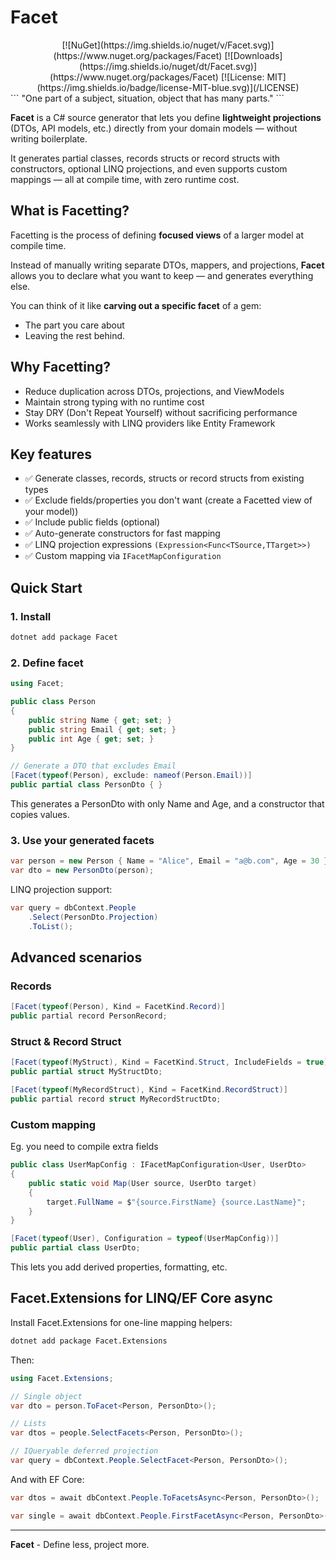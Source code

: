 # Facet
<div align="center">
[![NuGet](https://img.shields.io/nuget/v/Facet.svg)](https://www.nuget.org/packages/Facet)
[![Downloads](https://img.shields.io/nuget/dt/Facet.svg)](https://www.nuget.org/packages/Facet)
[![License: MIT](https://img.shields.io/badge/license-MIT-blue.svg)](/LICENSE)
</div>
```
"One part of a subject, situation, object that has many parts."
```

**Facet** is a C# source generator that lets you define **lightweight projections** (DTOs, API models, etc.) directly from your domain models — without writing boilerplate.

It generates partial classes, records structs or record structs with constructors, optional LINQ projections, and even supports custom mappings — all at compile time, with zero runtime cost.

##  What is Facetting?

Facetting is the process of defining **focused views** of a larger model at compile time.

Instead of manually writing separate DTOs, mappers, and projections, **Facet** allows you to declare what you want to keep — and generates everything else.

You can think of it like **carving out a specific facet** of a gem:  

- The part you care about  
- Leaving the rest behind.

## Why Facetting?

- Reduce duplication across DTOs, projections, and ViewModels
- Maintain strong typing with no runtime cost
- Stay DRY (Don't Repeat Yourself) without sacrificing performance
- Works seamlessly with LINQ providers like Entity Framework

## Key features

- :white_check_mark: Generate classes, records, structs or record structs from existing types
- :white_check_mark: Exclude fields/properties you don't want (create a Facetted view of your model))
- :white_check_mark: Include public fields (optional)
- :white_check_mark: Auto-generate constructors for fast mapping
- :white_check_mark: LINQ projection expressions `(Expression<Func<TSource,TTarget>>)`
- :white_check_mark: Custom mapping via `IFacetMapConfiguration`

## Quick Start

### 1. Install

```bash
dotnet add package Facet
```

### 2. Define  facet

```csharp
using Facet;

public class Person
{
    public string Name { get; set; }
    public string Email { get; set; }
    public int Age { get; set; }
}

// Generate a DTO that excludes Email
[Facet(typeof(Person), exclude: nameof(Person.Email))]
public partial class PersonDto { }
```

This generates a PersonDto with only Name and Age, and a constructor that copies values.

### 3. Use your generated facets

```csharp
var person = new Person { Name = "Alice", Email = "a@b.com", Age = 30 };
var dto = new PersonDto(person);
```

LINQ projection support:

```csharp
var query = dbContext.People
    .Select(PersonDto.Projection)
    .ToList();
```

## Advanced scenarios

### Records


```csharp
[Facet(typeof(Person), Kind = FacetKind.Record)]
public partial record PersonRecord;
```

### Struct & Record Struct

```csharp
[Facet(typeof(MyStruct), Kind = FacetKind.Struct, IncludeFields = true)]
public partial struct MyStructDto;

[Facet(typeof(MyRecordStruct), Kind = FacetKind.RecordStruct)]
public partial record struct MyRecordStructDto;
```

### Custom mapping

Eg. you need to compile extra fields

```csharp
public class UserMapConfig : IFacetMapConfiguration<User, UserDto>
{
    public static void Map(User source, UserDto target)
    {
        target.FullName = $"{source.FirstName} {source.LastName}";
    }
}

[Facet(typeof(User), Configuration = typeof(UserMapConfig))]
public partial class UserDto;
```
This lets you add derived properties, formatting, etc.

## Facet.Extensions for LINQ/EF Core async

Install Facet.Extensions for one-line mapping helpers:

```bash
dotnet add package Facet.Extensions
```

Then:

```csharp
using Facet.Extensions;

// Single object
var dto = person.ToFacet<Person, PersonDto>();

// Lists
var dtos = people.SelectFacets<Person, PersonDto>();

// IQueryable deferred projection
var query = dbContext.People.SelectFacet<Person, PersonDto>();
```

And with EF Core:

```csharp
var dtos = await dbContext.People.ToFacetsAsync<Person, PersonDto>();

var single = await dbContext.People.FirstFacetAsync<Person, PersonDto>();
```
---

**Facet** - Define less, project more.
